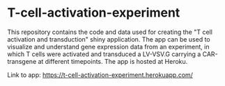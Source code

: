 # T-cell-activation-experiment

This repository contains the code and data used for creating the "T cell activation and transduction" shiny application. 
The app can be used to visualize and understand gene expression data from an experiment, in which T cells were activated and transduced a LV-VSV.G carrying a CAR-transgene at different timepoints. 
The app is hosted at Heroku.  

Link to app: 
https://t-cell-activation-experiment.herokuapp.com/
